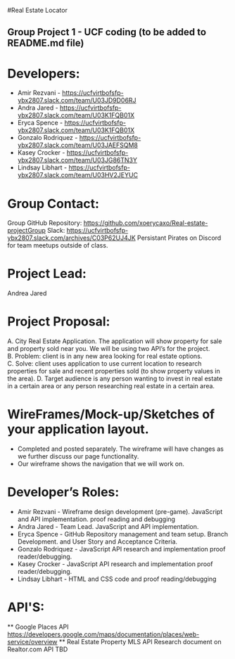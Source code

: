 #Real Estate Locator
## Group Project 1 - UCF coding (to be added to README.md file)

# Developers:
* Amir Rezvani - https://ucfvirtbofsfp-ybx2807.slack.com/team/U03JD9D06RJ
* Andra Jared - https://ucfvirtbofsfp-ybx2807.slack.com/team/U03K1FQB01X
* Eryca Spence - https://ucfvirtbofsfp-ybx2807.slack.com/team/U03K1FQB01X
* Gonzalo Rodriquez - https://ucfvirtbofsfp-ybx2807.slack.com/team/U03JAEFSQM8
* Kasey Crocker - https://ucfvirtbofsfp-ybx2807.slack.com/team/U03JG86TN3Y
* Lindsay Libhart - https://ucfvirtbofsfp-ybx2807.slack.com/team/U03HV2JEYUC

# Group Contact:
Group GitHub Repository:  https://github.com/xoerycaxo/Real-estate-projectGroup
Slack: https://ucfvirtbofsfp-ybx2807.slack.com/archives/C03P62UJ4JK
Persistant Pirates on Discord for team meetups outside of class. 

# Project Lead:
Andrea Jared
# Project Proposal:
A. City Real Estate Application.  The application will show property for sale and property sold near you.  We will be using two API’s for the project.  
B. Problem:  client is in any new area looking for real estate options.  
C. Solve:  client uses application to use current location to research properties for sale and recent properties sold (to show property values in the area).
D. Target audience is any person wanting to invest in real estate in a certain area or any person researching real estate in a certain area. 

# WireFrames/Mock-up/Sketches of your application layout.
* Completed and posted separately.  The wireframe will have changes as we further discuss our page functionality. 
* Our wireframe shows the navigation that we will work on.  

# Developer’s Roles:
* Amir Rezvani -      Wireframe design development (pre-game). 
                    JavaScript and API implementation. proof reading and debugging
* Andra Jared -       Team Lead.
                    JavaScript and API implementation. 
* Eryca Spence -      GitHub Repository management and team setup.  Branch    Development. and User Story and Acceptance Criteria.
* Gonzalo Rodriquez - JavaScript API research and implementation proof reader/debugging.
* Kasey Crocker -     JavaScript API research and implementation proof reader/debugging.
* Lindsay Libhart -   HTML and CSS code and proof reading/debugging

# API'S:

** Google Places API https://developers.google.com/maps/documentation/places/web-service/overview
** Real Estate Property MLS API
    Research document on Realtor.com API TBD
